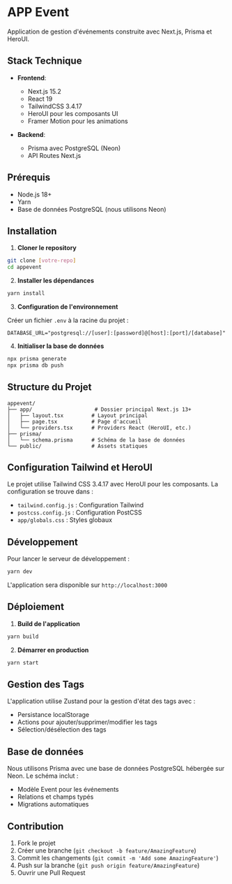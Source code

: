 # APP Event

Application de gestion d'événements construite avec Next.js, Prisma et HeroUI.

## Stack Technique

- **Frontend**:
  - Next.js 15.2
  - React 19
  - TailwindCSS 3.4.17
  - HeroUI pour les composants UI
  - Framer Motion pour les animations

- **Backend**:
  - Prisma avec PostgreSQL (Neon)
  - API Routes Next.js

## Prérequis

- Node.js 18+
- Yarn
- Base de données PostgreSQL (nous utilisons Neon)

## Installation

1. **Cloner le repository**
```bash
git clone [votre-repo]
cd appevent
```

2. **Installer les dépendances**
```bash
yarn install
```

3. **Configuration de l'environnement**

Créer un fichier `.env` à la racine du projet :
```env
DATABASE_URL="postgresql://[user]:[password]@[host]:[port]/[database]"
```

4. **Initialiser la base de données**
```bash
npx prisma generate
npx prisma db push
```

## Structure du Projet

```
appevent/
├── app/                    # Dossier principal Next.js 13+
│   ├── layout.tsx         # Layout principal
│   ├── page.tsx           # Page d'accueil
│   └── providers.tsx      # Providers React (HeroUI, etc.)
├── prisma/
│   └── schema.prisma      # Schéma de la base de données
└── public/                # Assets statiques
```

## Configuration Tailwind et HeroUI

Le projet utilise Tailwind CSS 3.4.17 avec HeroUI pour les composants. La configuration se trouve dans :

- `tailwind.config.js` : Configuration Tailwind
- `postcss.config.js` : Configuration PostCSS
- `app/globals.css` : Styles globaux

## Développement

Pour lancer le serveur de développement :

```bash
yarn dev
```

L'application sera disponible sur `http://localhost:3000`

## Déploiement

1. **Build de l'application**
```bash
yarn build
```

2. **Démarrer en production**
```bash
yarn start
```

## Gestion des Tags

L'application utilise Zustand pour la gestion d'état des tags avec :
- Persistance localStorage
- Actions pour ajouter/supprimer/modifier les tags
- Sélection/désélection des tags

## Base de données

Nous utilisons Prisma avec une base de données PostgreSQL hébergée sur Neon. Le schéma inclut :
- Modèle Event pour les événements
- Relations et champs typés
- Migrations automatiques

## Contribution

1. Fork le projet
2. Créer une branche (`git checkout -b feature/AmazingFeature`)
3. Commit les changements (`git commit -m 'Add some AmazingFeature'`)
4. Push sur la branche (`git push origin feature/AmazingFeature`)
5. Ouvrir une Pull Request
